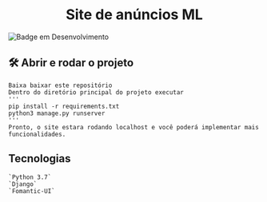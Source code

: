 <h1 align="center">Site de anúncios ML</h1>

![Badge em Desenvolvimento](http://img.shields.io/static/v1?label=STATUS&message=EM%20DESENVOLVIMENTO&color=GREEN&style=for-the-badge)

## 🛠️ Abrir e rodar o projeto
    Baixa baixar este repositório
    Dentro do diretório principal do projeto executar
    '''
    pip install -r requirements.txt
    python3 manage.py runserver
    '''
    Pronto, o site estara rodando localhost e você poderá implementar mais funcionalidades.
## Tecnologias
    `Python 3.7`
    `Django`
    `Fomantic-UI`